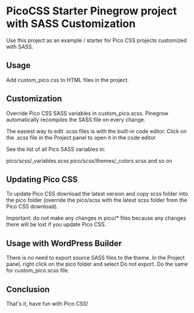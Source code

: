 # PicoCSS Starter Pinegrow project with SASS Customization

Use this project as an example / starter for Pico CSS projects customized with SASS.

## Usage

Add custom_pico.css to HTML files in the project.

## Customization

Override Pico CSS SASS variables in custom_pico.scss. Pinegrow automatically recompiles the SASS file on every change.

The easiest way to edit .scss files is with the built-in code editor. Click on the .scss file in the Project panel to open it in the code editor.

See the list of all Pico SASS variables in:

pico/scss/_variables.scss
pico/scss/themes/_colors.scss
and so on

## Updating Pico CSS

To update Pico CSS download the latest version and copy scss folder into the pico folder (override the pico/scss with the latest scss folder from the Pico CSS download).

Important: do not make any changes in pico/* files because any changes there will be lost if you update Pico CSS.

## Usage with WordPress Builder

There is no need to export source SASS files to the theme. In the Project panel, right click on the pico folder and select Do not export. Do the same for custom_pico.scss file.

## Conclusion

That's it, have fun with Pico CSS!
 
